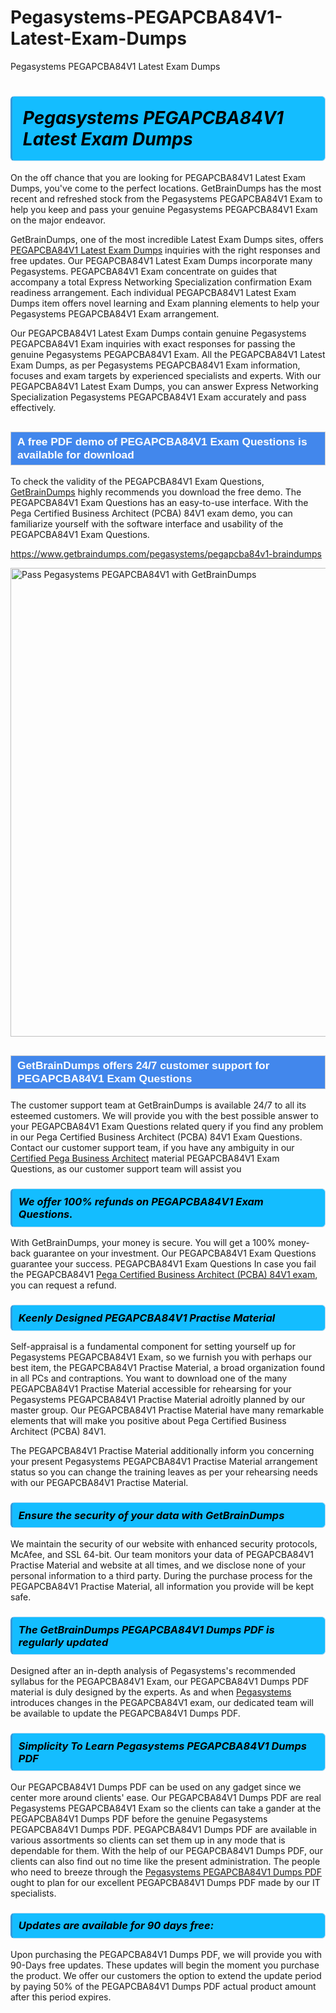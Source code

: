 # Pegasystems-PEGAPCBA84V1-Latest-Exam-Dumps
Pegasystems PEGAPCBA84V1 Latest Exam Dumps
<h1><strong><span style="display: block; color: #000000; background: #14BDFF; border: 0.5px solid #AED6F1; border-left: 3px solid #3498DB; padding: .6em; border-radius: 6px;">                     <em>Pegasystems PEGAPCBA84V1 <span class="exam_variation">Latest Exam Dumps</span> </em>                </span></strong>            </h1>                        <p>On the off chance that you are looking for PEGAPCBA84V1 <span class="exam_variation">Latest Exam Dumps</span>, you've come to the perfect locations.             GetBrainDumps has the most recent and refreshed stock from the Pegasystems PEGAPCBA84V1 Exam to help you keep and pass your genuine Pegasystems PEGAPCBA84V1 Exam on the major endeavor.</p>                        <p>GetBrainDumps, one of the most incredible <span class="exam_variation">Latest Exam Dumps</span> sites, offers <a href="https://www.getbraindumps.com/pegasystems/pegapcba84v1-braindumps">PEGAPCBA84V1 <span class="exam_variation">Latest Exam Dumps</span></a> inquiries with the right responses and free updates. Our PEGAPCBA84V1 <span class="exam_variation">Latest Exam Dumps</span> incorporate             many Pegasystems. PEGAPCBA84V1 Exam concentrate on guides that accompany a total Express Networking Specialization confirmation Exam readiness arrangement. Each individual             PEGAPCBA84V1 <span class="exam_variation">Latest Exam Dumps</span> item offers novel learning and Exam planning elements to help your Pegasystems PEGAPCBA84V1 Exam arrangement.</p>                        <p>Our PEGAPCBA84V1 <span class="exam_variation">Latest Exam Dumps</span> contain genuine Pegasystems PEGAPCBA84V1 Exam inquiries with exact responses for passing the genuine Pegasystems PEGAPCBA84V1 Exam. All the PEGAPCBA84V1 <span class="exam_variation">Latest Exam Dumps</span>,             as per Pegasystems PEGAPCBA84V1 Exam information, focuses and exam targets by experienced specialists and experts. With our PEGAPCBA84V1 <span class="exam_variation">Latest Exam Dumps</span>, you can answer             Express Networking Specialization Pegasystems PEGAPCBA84V1 Exam accurately and pass effectively.</p>                        <h2 style="background: #4287ec; border: 1px solid #cccccc; padding: 5px 10px;">                <span style="color: #ffffff;">                    <span style="font-size: 11pt;">                        <span style="line-height: normal;">                            <span style="font-family: Calibri,sans-serif;">                                <strong>                                    <span style="font-size: 13.0pt;">A free PDF demo of PEGAPCBA84V1 <span class="exam_variation2">Exam Questions</span> is available for download</span>                                </strong>                            </span>                        </span>                    </span>                </span>            </h2>                        <p>To check the validity of the PEGAPCBA84V1 <span class="exam_variation2">Exam Questions</span>, <a href="https://www.getbraindumps.com/">GetBrainDumps</a> highly recommends you download the free demo. The PEGAPCBA84V1 <span class="exam_variation2">Exam Questions</span> has an easy-to-use interface.             With the Pega Certified Business Architect (PCBA) 84V1 exam demo, you can familiarize yourself with the software interface and usability of the PEGAPCBA84V1 <span class="exam_variation2">Exam Questions</span>.</p>                        <p><a href="https://www.getbraindumps.com/pegasystems/pegapcba84v1-braindumps">https://www.getbraindumps.com/pegasystems/pegapcba84v1-braindumps</a></p>                        <p><a href="https://www.getbraindumps.com/"><img src="https://www.getbraindumps.com/images/get-updated-exam-questions-with-discount-getbraindumps.jpg" class="postImage" alt="Pass Pegasystems PEGAPCBA84V1 with GetBrainDumps" width="750"></a></p>                            <h2 style="background: #4287ec; border: 1px solid #cccccc; padding: 5px 10px;">                <span style="color: #ffffff;">                    <span style="font-size: 11pt;">                        <span style="line-height: normal;">                            <span style="font-family: Calibri,sans-serif;">                                <strong>                                    <span style="font-size: 13.0pt;">GetBrainDumps offers 24/7 customer support for PEGAPCBA84V1 <span class="exam_variation2">Exam Questions</span> </span>                                </strong>                            </span>                        </span>                    </span>                </span>            </h2>                        <p>The customer support team at GetBrainDumps is available 24/7 to all its esteemed customers. We will provide you with the best possible answer to your PEGAPCBA84V1 <span class="exam_variation2">Exam Questions</span>            related query if you find any problem in our Pega Certified Business Architect (PCBA) 84V1 <span class="exam_variation2">Exam Questions</span>. Contact our customer support team, if you have any ambiguity in             our <a href="https://www.getbraindumps.com/pegasystems/cpba-braindumps.html">Certified Pega Business Architect</a> material PEGAPCBA84V1 <span class="exam_variation2">Exam Questions</span>, as our customer support team will assist you</p>                        <h3>                <strong>                    <span style="display: block; color: #000000; background: #14BDFF; border: 0.5px solid #AED6F1; border-left: 3px solid #3498DB; padding: .6em; border-radius: 6px;">                        <em>We offer 100% refunds on PEGAPCBA84V1 <span class="exam_variation2">Exam Questions</span>.</em>                    </span>                </strong>            </h3>                        <p>With GetBrainDumps, your money is secure. You will get a 100% money-back guarantee on your investment. Our PEGAPCBA84V1 <span class="exam_variation2">Exam Questions</span> guarantee your success.             PEGAPCBA84V1 <span class="exam_variation2">Exam Questions</span> In case you fail the PEGAPCBA84V1 <a href="https://www.getbraindumps.com/pegasystems/pegapcba84v1-braindumps">Pega Certified Business Architect (PCBA) 84V1 exam</a>, you can request a refund.</p>                        <h3>                <strong>                    <span style="display: block; color: #000000; background: #14BDFF; border: 0.5px solid #AED6F1; border-left: 3px solid #3498DB; padding: .6em; border-radius: 6px;">                        <em>Keenly Designed PEGAPCBA84V1 <span class="exam_variation3">Practise Material</span></em>                    </span>                </strong>            </h3>                        <p>Self-appraisal is a fundamental component for setting yourself up for Pegasystems PEGAPCBA84V1 Exam, so we furnish you with perhaps our best item, the PEGAPCBA84V1 <span class="exam_variation3">Practise Material</span>,             a broad organization found in all PCs and contraptions. You want to download one of the many PEGAPCBA84V1 <span class="exam_variation3">Practise Material</span> accessible for rehearsing for your             Pegasystems PEGAPCBA84V1 <span class="exam_variation3">Practise Material</span> adroitly planned by our master group. Our PEGAPCBA84V1 <span class="exam_variation3">Practise Material</span> have many remarkable elements that will make you             positive about Pega Certified Business Architect (PCBA) 84V1.</p>                        <p>The PEGAPCBA84V1 <span class="exam_variation3">Practise Material</span> additionally inform you concerning your present Pegasystems PEGAPCBA84V1 <span class="exam_variation3">Practise Material</span> arrangement status so you can change the training             leaves as per your rehearsing needs with our PEGAPCBA84V1 <span class="exam_variation3">Practise Material</span>.</p>                        <h3>                <strong>                    <span style="display: block; color: #000000; background: #14BDFF; border: 0.5px solid #AED6F1; border-left: 3px solid #3498DB; padding: .6em; border-radius: 6px;">                        <em>Ensure the security of your data with GetBrainDumps </em>                    </span>                </strong>            </h3>                        <p>We maintain the security of our website with enhanced security protocols, McAfee, and SSL 64-bit. Our team monitors your data of PEGAPCBA84V1 <span class="exam_variation3">Practise Material</span> and website at all times,             and we disclose none of your personal information to a third party. During the purchase process for the PEGAPCBA84V1 <span class="exam_variation3">Practise Material</span>, all information you provide will be kept safe.</p>                        <h3>                <strong>                    <span style="display: block; color: #000000; background: #14BDFF; border: 0.5px solid #AED6F1; border-left: 3px solid #3498DB; padding: .6em; border-radius: 6px;">                        <em>The GetBrainDumps PEGAPCBA84V1 <span class="exam_variation4">Dumps PDF</span> is regularly updated </em>                    </span>                </strong>            </h3>                        <p>Designed after an in-depth analysis of Pegasystems's recommended syllabus for the PEGAPCBA84V1 Exam, our PEGAPCBA84V1 <span class="exam_variation4">Dumps PDF</span> material is duly designed by the experts.             As and when <a href="https://www.getbraindumps.com/pegasystems-braindumps.html">Pegasystems</a> introduces changes in the PEGAPCBA84V1 exam, our dedicated team will be available to update the PEGAPCBA84V1 <span class="exam_variation4">Dumps PDF</span>.</p>                        <h3>                <strong>                    <span style="display: block; color: #000000; background: #14BDFF; border: 0.5px solid #AED6F1; border-left: 3px solid #3498DB; padding: .6em; border-radius: 6px;">                        <em>Simplicity To Learn Pegasystems PEGAPCBA84V1 <span class="exam_variation4">Dumps PDF</span></em>                    </span>                </strong>            </h3>                        <p>Our PEGAPCBA84V1 <span class="exam_variation4">Dumps PDF</span> can be used on any gadget since we center more around clients' ease. Our PEGAPCBA84V1 <span class="exam_variation4">Dumps PDF</span> are real Pegasystems PEGAPCBA84V1 Exam             so the clients can take a gander at the PEGAPCBA84V1 <span class="exam_variation4">Dumps PDF</span> before the genuine Pegasystems PEGAPCBA84V1 <span class="exam_variation4">Dumps PDF</span>. PEGAPCBA84V1 <span class="exam_variation4">Dumps PDF</span> are available in various assortments             so clients can set them up in any mode that is dependable for them. With the help of our PEGAPCBA84V1 <span class="exam_variation4">Dumps PDF</span>, our clients can also find out no time like the present administration.             The people who need to breeze through the <a href="https://www.getbraindumps.com/pegasystems/pegapcba84v1-braindumps">Pegasystems PEGAPCBA84V1 <span class="exam_variation4">Dumps PDF</span></a> ought to plan for our excellent PEGAPCBA84V1 <span class="exam_variation4">Dumps PDF</span> made by our IT specialists.</p>                        <h3>                <strong>                    <span style="display: block; color: #000000; background: #14BDFF; border: 0.5px solid #AED6F1; border-left: 3px solid #3498DB; padding: .6em; border-radius: 6px;">                        <em>Updates are available for 90 days free:</em>                    </span>                </strong>            </h3>                        <p>Upon purchasing the PEGAPCBA84V1 <span class="exam_variation4">Dumps PDF</span>, we will provide you with 90-Days free updates. These updates will begin the moment you purchase the product.             We offer our customers the option to extend the update period by paying 50% of the PEGAPCBA84V1 <span class="exam_variation4">Dumps PDF</span> actual product amount after this period expires.</p>                    
